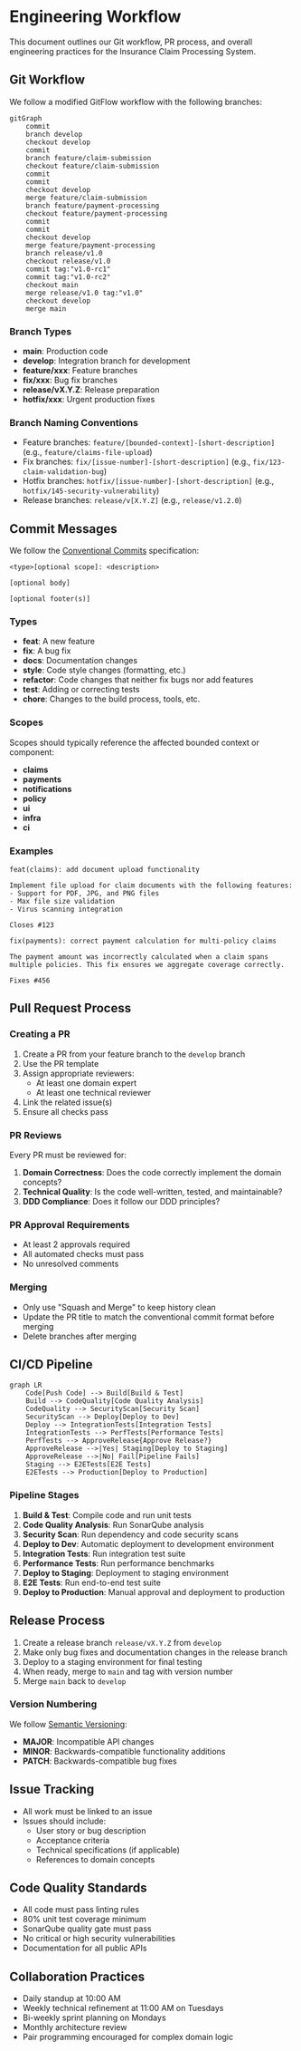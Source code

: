 # Engineering Workflow

This document outlines our Git workflow, PR process, and overall engineering practices for the Insurance Claim Processing System.

## Git Workflow

We follow a modified GitFlow workflow with the following branches:

```mermaid
gitGraph
    commit
    branch develop
    checkout develop
    commit
    branch feature/claim-submission
    checkout feature/claim-submission
    commit
    commit
    checkout develop
    merge feature/claim-submission
    branch feature/payment-processing
    checkout feature/payment-processing
    commit
    commit
    checkout develop
    merge feature/payment-processing
    branch release/v1.0
    checkout release/v1.0
    commit tag:"v1.0-rc1"
    commit tag:"v1.0-rc2"
    checkout main
    merge release/v1.0 tag:"v1.0"
    checkout develop
    merge main
```

### Branch Types

- **main**: Production code
- **develop**: Integration branch for development
- **feature/xxx**: Feature branches
- **fix/xxx**: Bug fix branches
- **release/vX.Y.Z**: Release preparation
- **hotfix/xxx**: Urgent production fixes

### Branch Naming Conventions

- Feature branches: `feature/[bounded-context]-[short-description]` (e.g., `feature/claims-file-upload`)
- Fix branches: `fix/[issue-number]-[short-description]` (e.g., `fix/123-claim-validation-bug`)
- Hotfix branches: `hotfix/[issue-number]-[short-description]` (e.g., `hotfix/145-security-vulnerability`)
- Release branches: `release/v[X.Y.Z]` (e.g., `release/v1.2.0`)

## Commit Messages

We follow the [Conventional Commits](https://www.conventionalcommits.org/) specification:

```
<type>[optional scope]: <description>

[optional body]

[optional footer(s)]
```

### Types

- **feat**: A new feature
- **fix**: A bug fix
- **docs**: Documentation changes
- **style**: Code style changes (formatting, etc.)
- **refactor**: Code changes that neither fix bugs nor add features
- **test**: Adding or correcting tests
- **chore**: Changes to the build process, tools, etc.

### Scopes

Scopes should typically reference the affected bounded context or component:

- **claims**
- **payments**
- **notifications**
- **policy**
- **ui**
- **infra**
- **ci**

### Examples

```
feat(claims): add document upload functionality

Implement file upload for claim documents with the following features:
- Support for PDF, JPG, and PNG files
- Max file size validation
- Virus scanning integration

Closes #123
```

```
fix(payments): correct payment calculation for multi-policy claims

The payment amount was incorrectly calculated when a claim spans
multiple policies. This fix ensures we aggregate coverage correctly.

Fixes #456
```

## Pull Request Process

### Creating a PR

1. Create a PR from your feature branch to the `develop` branch
2. Use the PR template
3. Assign appropriate reviewers:
   - At least one domain expert
   - At least one technical reviewer
4. Link the related issue(s)
5. Ensure all checks pass

### PR Reviews

Every PR must be reviewed for:

1. **Domain Correctness**: Does the code correctly implement the domain concepts?
2. **Technical Quality**: Is the code well-written, tested, and maintainable?
3. **DDD Compliance**: Does it follow our DDD principles?

### PR Approval Requirements

- At least 2 approvals required
- All automated checks must pass
- No unresolved comments

### Merging

- Only use "Squash and Merge" to keep history clean
- Update the PR title to match the conventional commit format before merging
- Delete branches after merging

## CI/CD Pipeline

```mermaid
graph LR
    Code[Push Code] --> Build[Build & Test]
    Build --> CodeQuality[Code Quality Analysis]
    CodeQuality --> SecurityScan[Security Scan]
    SecurityScan --> Deploy[Deploy to Dev]
    Deploy --> IntegrationTests[Integration Tests]
    IntegrationTests --> PerfTests[Performance Tests]
    PerfTests --> ApproveRelease{Approve Release?}
    ApproveRelease -->|Yes| Staging[Deploy to Staging]
    ApproveRelease -->|No| Fail[Pipeline Fails]
    Staging --> E2ETests[E2E Tests]
    E2ETests --> Production[Deploy to Production]
```

### Pipeline Stages

1. **Build & Test**: Compile code and run unit tests
2. **Code Quality Analysis**: Run SonarQube analysis
3. **Security Scan**: Run dependency and code security scans
4. **Deploy to Dev**: Automatic deployment to development environment
5. **Integration Tests**: Run integration test suite
6. **Performance Tests**: Run performance benchmarks
7. **Deploy to Staging**: Deployment to staging environment
8. **E2E Tests**: Run end-to-end test suite
9. **Deploy to Production**: Manual approval and deployment to production

## Release Process

1. Create a release branch `release/vX.Y.Z` from `develop`
2. Make only bug fixes and documentation changes in the release branch
3. Deploy to a staging environment for final testing
4. When ready, merge to `main` and tag with version number
5. Merge `main` back to `develop`

### Version Numbering

We follow [Semantic Versioning](https://semver.org/):

- **MAJOR**: Incompatible API changes
- **MINOR**: Backwards-compatible functionality additions
- **PATCH**: Backwards-compatible bug fixes

## Issue Tracking

- All work must be linked to an issue
- Issues should include:
  - User story or bug description
  - Acceptance criteria
  - Technical specifications (if applicable)
  - References to domain concepts

## Code Quality Standards

- All code must pass linting rules
- 80% unit test coverage minimum
- SonarQube quality gate must pass
- No critical or high security vulnerabilities
- Documentation for all public APIs

## Collaboration Practices

- Daily standup at 10:00 AM
- Weekly technical refinement at 11:00 AM on Tuesdays
- Bi-weekly sprint planning on Mondays
- Monthly architecture review
- Pair programming encouraged for complex domain logic 
